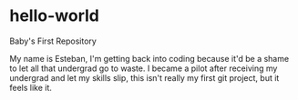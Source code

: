 # hello-world
Baby's First Repository


My name is Esteban, I'm getting back into coding because it'd be a shame to let all that undergrad go to waste.
I became a pilot after receiving my undergrad and let my skills slip, this isn't really my first git project, but it feels like it.

